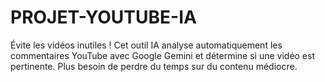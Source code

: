 # PROJET-YOUTUBE-IA
Évite les vidéos inutiles ! Cet outil IA analyse automatiquement les commentaires YouTube avec Google Gemini et détermine si une vidéo est pertinente. Plus besoin de perdre du temps sur du contenu médiocre.
